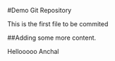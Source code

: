 #Demo Git Repository

This is the first file to be commited

##Adding some more content.

Hellooooo Anchal